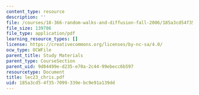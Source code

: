 ```yaml
---
content_type: resource
description: ''
file: /courses/18-366-random-walks-and-diffusion-fall-2006/185a3cd54f357099339ebc9e91a139dd_lec23_chris.pdf
file_size: 139786
file_type: application/pdf
learning_resource_types: []
license: https://creativecommons.org/licenses/by-nc-sa/4.0/
ocw_type: OCWFile
parent_title: Study Materials
parent_type: CourseSection
parent_uid: 9d04499e-d235-e70a-2c44-99ebecc6b597
resourcetype: Document
title: lec23_chris.pdf
uid: 185a3cd5-4f35-7099-339e-bc9e91a139dd
---
```

